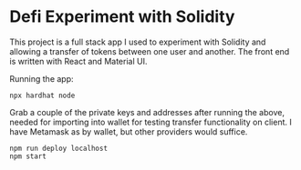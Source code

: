 # Defi Experiment with Solidity

This project is a full stack app I used to experiment with Solidity and allowing a transfer of tokens between one user and another. The front end is written with React and Material UI. 



Running the app:

```shell
npx hardhat node
```

Grab a couple of the private keys and addresses after running the above, needed for importing into wallet for testing transfer functionality on client. I have Metamask as by wallet, but other providers would suffice. 

```shell
npm run deploy localhost
npm start
```
